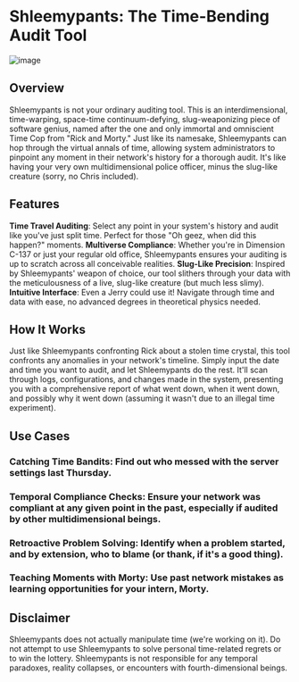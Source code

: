 # Shleemypants: The Time-Bending Audit Tool

![image](https://github.com/p3ta00/shleemypants/assets/128841823/e841f0e3-fc87-4164-a790-0d0f9d3f24e1)

## Overview
Shleemypants is not your ordinary auditing tool. This is an interdimensional, time-warping, space-time continuum-defying, slug-weaponizing piece of software genius, named after the one and only immortal and omniscient Time Cop from "Rick and Morty." Just like its namesake, Shleemypants can hop through the virtual annals of time, allowing system administrators to pinpoint any moment in their network's history for a thorough audit. It's like having your very own multidimensional police officer, minus the slug-like creature (sorry, no Chris included).

## Features
**Time Travel Auditing**: Select any point in your system's history and audit like you've just split time. Perfect for those "Oh geez, when did this happen?" moments.
**Multiverse Compliance**: Whether you're in Dimension C-137 or just your regular old office, Shleemypants ensures your auditing is up to scratch across all conceivable realities.
**Slug-Like Precision**: Inspired by Shleemypants' weapon of choice, our tool slithers through your data with the meticulousness of a live, slug-like creature (but much less slimy).
**Intuitive Interface**: Even a Jerry could use it! Navigate through time and data with ease, no advanced degrees in theoretical physics needed.

## How It Works
Just like Shleemypants confronting Rick about a stolen time crystal, this tool confronts any anomalies in your network's timeline. Simply input the date and time you want to audit, and let Shleemypants do the rest. It'll scan through logs, configurations, and changes made in the system, presenting you with a comprehensive report of what went down, when it went down, and possibly why it went down (assuming it wasn't due to an illegal time experiment).

## Use Cases
### Catching Time Bandits: Find out who messed with the server settings last Thursday.
### Temporal Compliance Checks: Ensure your network was compliant at any given point in the past, especially if audited by other multidimensional beings.
### Retroactive Problem Solving: Identify when a problem started, and by extension, who to blame (or thank, if it's a good thing).
### Teaching Moments with Morty: Use past network mistakes as learning opportunities for your intern, Morty.

## Disclaimer
Shleemypants does not actually manipulate time (we're working on it). Do not attempt to use Shleemypants to solve personal time-related regrets or to win the lottery. Shleemypants is not responsible for any temporal paradoxes, reality collapses, or encounters with fourth-dimensional beings.

